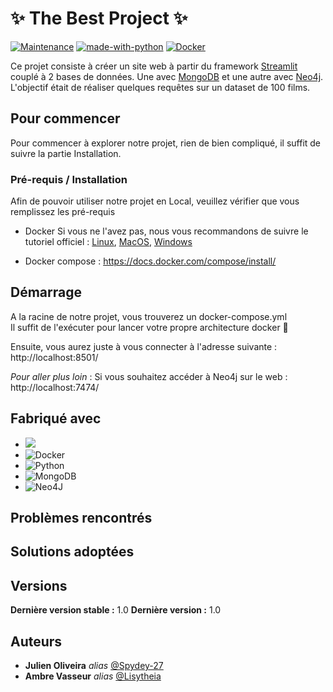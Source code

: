 # ✨ The Best Project ✨

[![Maintenance](https://img.shields.io/badge/Maintained%3F-yes-green.svg)](https://GitHub.com/Naereen/StrapDown.js/graphs/commit-activity)
[![made-with-python](https://img.shields.io/badge/Made%20with-Python-1f425f.svg)](https://www.python.org/)
[![Docker](https://badgen.net/badge/icon/docker?icon=docker&label)](https://https://docker.com/)

Ce projet consiste à créer un site web à partir du framework [Streamlit](https://streamlit.io/) couplé à 2 bases de données. Une avec [MongoDB](https://www.mongodb.com/) et une autre avec [Neo4j](https://neo4j.com/).
L'objectif était de réaliser quelques requêtes sur un dataset de 100 films.

## Pour commencer

Pour commencer à explorer notre projet, rien de bien compliqué, il suffit de suivre la partie Installation.

### Pré-requis / Installation

Afin de pouvoir utiliser notre projet en Local, veuillez vérifier que vous remplissez les pré-requis

- Docker
Si vous ne l'avez pas, nous vous recommandons de suivre le tutoriel officiel : [Linux](https://docs.docker.com/engine/install/debian/), [MacOS](https://docs.docker.com/desktop/setup/install/mac-install/), [Windows](https://docs.docker.com/desktop/setup/install/windows-install/)

- Docker compose : https://docs.docker.com/compose/install/


## Démarrage

A la racine de notre projet, vous trouverez un docker-compose.yml  
Il suffit de l'exécuter pour lancer votre propre architecture docker 🎉

Ensuite, vous aurez juste à vous connecter à l'adresse suivante : http://localhost:8501/

*Pour aller plus loin* :
Si vous souhaitez accéder à Neo4j sur le web : http://localhost:7474/

## Fabriqué avec

* [![](https://img.shields.io/badge/-Streamlit-FF4B4B?style=flat&logo=streamlit&logoColor=white)](https://streamlit.io/)
* ![Docker](https://img.shields.io/badge/docker-%230db7ed.svg?style=for-the-badge&logo=docker&logoColor=white)
* ![Python](https://img.shields.io/badge/python-3670A0?style=for-the-badge&logo=python&logoColor=ffdd54)
* ![MongoDB](https://img.shields.io/badge/MongoDB-%234ea94b.svg?style=for-the-badge&logo=mongodb&logoColor=white)
* ![Neo4J](https://img.shields.io/badge/Neo4j-008CC1?style=for-the-badge&logo=neo4j&logoColor=white)


## Problèmes rencontrés

## Solutions adoptées

## Versions
**Dernière version stable :** 1.0
**Dernière version :** 1.0

## Auteurs
* **Julien Oliveira** _alias_ [@Spydey-27](https://github.com/Spydey-27)
* **Ambre Vasseur** _alias_ [@Lisytheia](https://github.com/Lisytheia)



